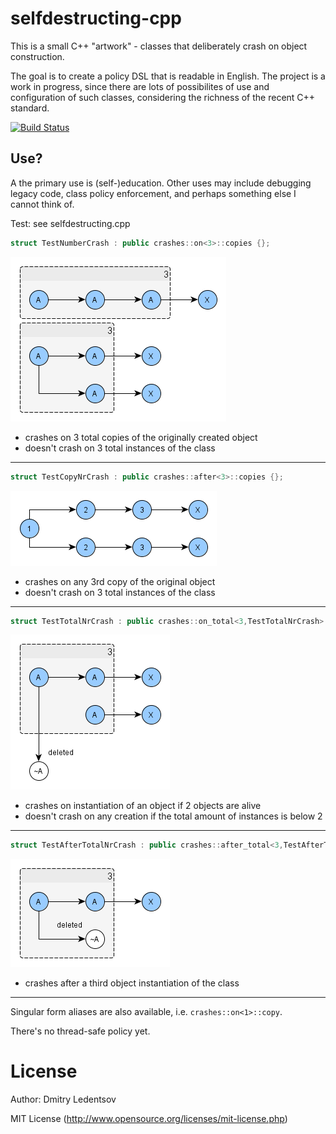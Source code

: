 selfdestructing-cpp
===================

This is a small C++ "artwork" - classes that deliberately crash on object construction.

The goal is to create a policy DSL that is readable in English. The project is a work in progress, since there are lots of possibilites of use and configuration of such classes, considering the richness of the recent C++ standard.

[![Build Status](https://travis-ci.org/d-led/selfdestructing.png?branch=master)](https://travis-ci.org/d-led/selfdestructing)

Use?
----

A the primary use is (self-)education. Other uses may include debugging legacy code, class policy enforcement, and perhaps something else I cannot think of.

Test: see selfdestructing.cpp

````cpp
struct TestNumberCrash : public crashes::on<3>::copies {};
````
![on 3 copies](/doc/img/on_copies.png)
- crashes on 3 total copies of the originally created object
- doesn't crash on 3 total instances of the class

---


````cpp
struct TestCopyNrCrash : public crashes::after<3>::copies {};
````
![after 3 copies](/doc/img/after_copies.png)
- crashes on any 3rd copy of the original object
- doesn't crash on 3 total instances of the class 

---

````cpp
struct TestTotalNrCrash : public crashes::on_total<3,TestTotalNrCrash>::instances {};
````
![on total 3 instances](/doc/img/on_total_instances.png)
- crashes on instantiation of an object if 2 objects are alive
- doesn't crash on any creation if the total amount of instances is below 2

---

````cpp
struct TestAfterTotalNrCrash : public crashes::after_total<3,TestAfterTotalNrCrash>::instances {};
````
![after total 3 instances](/doc/img/after_total_instances.png)
- crashes after a third object instantiation of the class

---

Singular form aliases are also available, i.e. `crashes::on<1>::copy`.

There's no thread-safe policy yet.

License
=======
Author: Dmitry Ledentsov

MIT License (http://www.opensource.org/licenses/mit-license.php)
